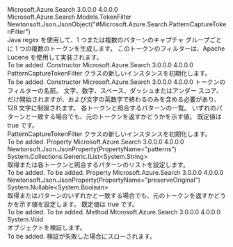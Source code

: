 <Type Name="PatternCaptureTokenFilter" FullName="Microsoft.Azure.Search.Models.PatternCaptureTokenFilter">
  <TypeSignature Language="C#" Value="public class PatternCaptureTokenFilter : Microsoft.Azure.Search.Models.TokenFilter" />
  <TypeSignature Language="ILAsm" Value=".class public auto ansi beforefieldinit PatternCaptureTokenFilter extends Microsoft.Azure.Search.Models.TokenFilter" />
  <TypeSignature Language="DocId" Value="T:Microsoft.Azure.Search.Models.PatternCaptureTokenFilter" />
  <TypeSignature Language="VB.NET" Value="Public Class PatternCaptureTokenFilter&#xA;Inherits TokenFilter" />
  <TypeSignature Language="F#" Value="type PatternCaptureTokenFilter = class&#xA;    inherit TokenFilter" />
  <AssemblyInfo>
    <AssemblyName>Microsoft.Azure.Search</AssemblyName>
    <AssemblyVersion>3.0.0.0</AssemblyVersion>
    <AssemblyVersion>4.0.0.0</AssemblyVersion>
  </AssemblyInfo>
  <Base>
    <BaseTypeName>Microsoft.Azure.Search.Models.TokenFilter</BaseTypeName>
  </Base>
  <Interfaces />
  <Attributes>
    <Attribute>
      <AttributeName>Newtonsoft.Json.JsonObject("#Microsoft.Azure.Search.PatternCaptureTokenFilter")</AttributeName>
    </Attribute>
  </Attributes>
  <Docs>
    <summary>
            Java regex を使用して、1 つまたは複数のパターンのキャプチャ グループごとに 1 つの複数のトークンを生成します。 このトークンのフィルターは、Apache Lucene を使用して実装されます。
            <see href="http://lucene.apache.org/core/4_10_3/analyzers-common/org/apache/lucene/analysis/pattern/PatternCaptureGroupTokenFilter.html" /></summary>
    <remarks>To be added.</remarks>
  </Docs>
  <Members>
    <Member MemberName=".ctor">
      <MemberSignature Language="C#" Value="public PatternCaptureTokenFilter ();" />
      <MemberSignature Language="ILAsm" Value=".method public hidebysig specialname rtspecialname instance void .ctor() cil managed" />
      <MemberSignature Language="DocId" Value="M:Microsoft.Azure.Search.Models.PatternCaptureTokenFilter.#ctor" />
      <MemberSignature Language="VB.NET" Value="Public Sub New ()" />
      <MemberType>Constructor</MemberType>
      <AssemblyInfo>
        <AssemblyName>Microsoft.Azure.Search</AssemblyName>
        <AssemblyVersion>3.0.0.0</AssemblyVersion>
        <AssemblyVersion>4.0.0.0</AssemblyVersion>
      </AssemblyInfo>
      <Parameters />
      <Docs>
        <summary>
            PatternCaptureTokenFilter クラスの新しいインスタンスを初期化します。
            </summary>
        <remarks>To be added.</remarks>
      </Docs>
    </Member>
    <Member MemberName=".ctor">
      <MemberSignature Language="C#" Value="public PatternCaptureTokenFilter (string name, System.Collections.Generic.IList&lt;string&gt; patterns, Nullable&lt;bool&gt; preserveOriginal = null);" />
      <MemberSignature Language="ILAsm" Value=".method public hidebysig specialname rtspecialname instance void .ctor(string name, class System.Collections.Generic.IList`1&lt;string&gt; patterns, valuetype System.Nullable`1&lt;bool&gt; preserveOriginal) cil managed" />
      <MemberSignature Language="DocId" Value="M:Microsoft.Azure.Search.Models.PatternCaptureTokenFilter.#ctor(System.String,System.Collections.Generic.IList{System.String},System.Nullable{System.Boolean})" />
      <MemberSignature Language="VB.NET" Value="Public Sub New (name As String, patterns As IList(Of String), Optional preserveOriginal As Nullable(Of Boolean) = null)" />
      <MemberSignature Language="F#" Value="new Microsoft.Azure.Search.Models.PatternCaptureTokenFilter : string * System.Collections.Generic.IList&lt;string&gt; * Nullable&lt;bool&gt; -&gt; Microsoft.Azure.Search.Models.PatternCaptureTokenFilter" Usage="new Microsoft.Azure.Search.Models.PatternCaptureTokenFilter (name, patterns, preserveOriginal)" />
      <MemberType>Constructor</MemberType>
      <AssemblyInfo>
        <AssemblyName>Microsoft.Azure.Search</AssemblyName>
        <AssemblyVersion>3.0.0.0</AssemblyVersion>
        <AssemblyVersion>4.0.0.0</AssemblyVersion>
      </AssemblyInfo>
      <Parameters>
        <Parameter Name="name" Type="System.String" />
        <Parameter Name="patterns" Type="System.Collections.Generic.IList&lt;System.String&gt;" />
        <Parameter Name="preserveOriginal" Type="System.Nullable&lt;System.Boolean&gt;" />
      </Parameters>
      <Docs>
        <param name="name">トークンのフィルターの名前。 文字、数字、スペース、ダッシュまたはアンダー スコア、だけ開始されますが、および文字の英数字で終わるのみを含める必要があり、128 文字に制限されます。</param>
        <param name="patterns">各トークンと照合するパターンの一覧。</param>
        <param name="preserveOriginal">いずれのパターンと一致する場合でも、元のトークンを返すかどうかを示す値。 既定値は true です。</param>
        <summary>
            PatternCaptureTokenFilter クラスの新しいインスタンスを初期化します。
            </summary>
        <remarks>To be added.</remarks>
      </Docs>
    </Member>
    <Member MemberName="Patterns">
      <MemberSignature Language="C#" Value="public System.Collections.Generic.IList&lt;string&gt; Patterns { get; set; }" />
      <MemberSignature Language="ILAsm" Value=".property instance class System.Collections.Generic.IList`1&lt;string&gt; Patterns" />
      <MemberSignature Language="DocId" Value="P:Microsoft.Azure.Search.Models.PatternCaptureTokenFilter.Patterns" />
      <MemberSignature Language="VB.NET" Value="Public Property Patterns As IList(Of String)" />
      <MemberSignature Language="F#" Value="member this.Patterns : System.Collections.Generic.IList&lt;string&gt; with get, set" Usage="Microsoft.Azure.Search.Models.PatternCaptureTokenFilter.Patterns" />
      <MemberType>Property</MemberType>
      <AssemblyInfo>
        <AssemblyName>Microsoft.Azure.Search</AssemblyName>
        <AssemblyVersion>3.0.0.0</AssemblyVersion>
        <AssemblyVersion>4.0.0.0</AssemblyVersion>
      </AssemblyInfo>
      <Attributes>
        <Attribute>
          <AttributeName>Newtonsoft.Json.JsonProperty(PropertyName="patterns")</AttributeName>
        </Attribute>
      </Attributes>
      <ReturnValue>
        <ReturnType>System.Collections.Generic.IList&lt;System.String&gt;</ReturnType>
      </ReturnValue>
      <Docs>
        <summary>
            取得または各トークンと照合するパターンのリストを設定します。
            </summary>
        <value>To be added.</value>
        <remarks>To be added.</remarks>
      </Docs>
    </Member>
    <Member MemberName="PreserveOriginal">
      <MemberSignature Language="C#" Value="public Nullable&lt;bool&gt; PreserveOriginal { get; set; }" />
      <MemberSignature Language="ILAsm" Value=".property instance valuetype System.Nullable`1&lt;bool&gt; PreserveOriginal" />
      <MemberSignature Language="DocId" Value="P:Microsoft.Azure.Search.Models.PatternCaptureTokenFilter.PreserveOriginal" />
      <MemberSignature Language="VB.NET" Value="Public Property PreserveOriginal As Nullable(Of Boolean)" />
      <MemberSignature Language="F#" Value="member this.PreserveOriginal : Nullable&lt;bool&gt; with get, set" Usage="Microsoft.Azure.Search.Models.PatternCaptureTokenFilter.PreserveOriginal" />
      <MemberType>Property</MemberType>
      <AssemblyInfo>
        <AssemblyName>Microsoft.Azure.Search</AssemblyName>
        <AssemblyVersion>3.0.0.0</AssemblyVersion>
        <AssemblyVersion>4.0.0.0</AssemblyVersion>
      </AssemblyInfo>
      <Attributes>
        <Attribute>
          <AttributeName>Newtonsoft.Json.JsonProperty(PropertyName="preserveOriginal")</AttributeName>
        </Attribute>
      </Attributes>
      <ReturnValue>
        <ReturnType>System.Nullable&lt;System.Boolean&gt;</ReturnType>
      </ReturnValue>
      <Docs>
        <summary>
            取得またはパターンのいずれかと一致する場合でも、元のトークンを返すかどうかを示す値を設定します。 既定値は true です。
            </summary>
        <value>To be added.</value>
        <remarks>To be added.</remarks>
      </Docs>
    </Member>
    <Member MemberName="Validate">
      <MemberSignature Language="C#" Value="public override void Validate ();" />
      <MemberSignature Language="ILAsm" Value=".method public hidebysig virtual instance void Validate() cil managed" />
      <MemberSignature Language="DocId" Value="M:Microsoft.Azure.Search.Models.PatternCaptureTokenFilter.Validate" />
      <MemberSignature Language="VB.NET" Value="Public Overrides Sub Validate ()" />
      <MemberSignature Language="F#" Value="override this.Validate : unit -&gt; unit" Usage="patternCaptureTokenFilter.Validate " />
      <MemberType>Method</MemberType>
      <AssemblyInfo>
        <AssemblyName>Microsoft.Azure.Search</AssemblyName>
        <AssemblyVersion>3.0.0.0</AssemblyVersion>
        <AssemblyVersion>4.0.0.0</AssemblyVersion>
      </AssemblyInfo>
      <ReturnValue>
        <ReturnType>System.Void</ReturnType>
      </ReturnValue>
      <Parameters />
      <Docs>
        <summary>
            オブジェクトを検証します。
            </summary>
        <remarks>To be added.</remarks>
        <exception cref="T:Microsoft.Rest.ValidationException">
            検証が失敗した場合にスローされます。
            </exception>
      </Docs>
    </Member>
  </Members>
</Type>